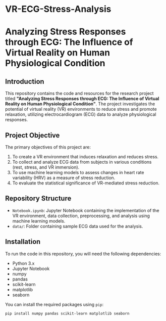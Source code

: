 # VR-ECG-Stress-Analysis
# Analyzing Stress Responses through ECG: The Influence of Virtual Reality on Human Physiological Condition

## Introduction
This repository contains the code and resources for the research project titled **"Analyzing Stress Responses through ECG: The Influence of Virtual Reality on Human Physiological Condition"**. The project investigates the potential of virtual reality (VR) environments to reduce stress and promote relaxation, utilizing electrocardiogram (ECG) data to analyze physiological responses.

## Project Objective
The primary objectives of this project are:
1. To create a VR environment that induces relaxation and reduces stress.
2. To collect and analyze ECG data from subjects in various conditions (rest, stress, and VR immersion).
3. To use machine learning models to assess changes in heart rate variability (HRV) as a measure of stress reduction.
4. To evaluate the statistical significance of VR-mediated stress reduction.

## Repository Structure
- `Notebook.ipynb`: Jupyter Notebook containing the implementation of the VR environment, data collection, preprocessing, and analysis using machine learning models.
- `data/`: Folder containing sample ECG data used for the analysis.

## Installation
To run the code in this repository, you will need the following dependencies:
- Python 3.x
- Jupyter Notebook
- numpy
- pandas
- scikit-learn
- matplotlib
- seaborn

You can install the required packages using `pip`:
```bash
pip install numpy pandas scikit-learn matplotlib seaborn
